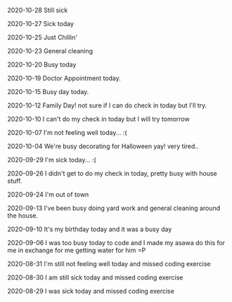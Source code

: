 2020-10-28 Still sick

2020-10-27 Sick today

2020-10-25 Just Chillin'

2020-10-23 General cleaning

2020-10-20 Busy today

2020-10-19 Doctor Appointment today.

2020-10-15 Busy day today. 

2020-10-12 Family Day! not sure if I can do check in today
 but I'll try. 

2020-10-10 I can't do my check in today but I will try tomorrow

2020-10-07 I'm not feeling well today... :(

2020-10-04 We're busy decorating for Halloween yay! very tired.. 

2020-09-29 I'm sick today... :( 

2020-09-26 I didn't get to do my check in today, pretty busy with house stuff. 

2020-09-24 I'm out of town

2020-09-13 I've been busy doing yard work and general cleaning around the house.


2020-09-10
It's my birthday today and it was a busy day

2020-09-06
I was too busy today to code and I made my asawa do this for me in exchange for me getting water for him =P

2020-08-31
I'm still not feeling well today and missed coding exercise

2020-08-30
I am still sick today and missed coding exercise

2020-08-29
I was sick today and missed coding exercise



